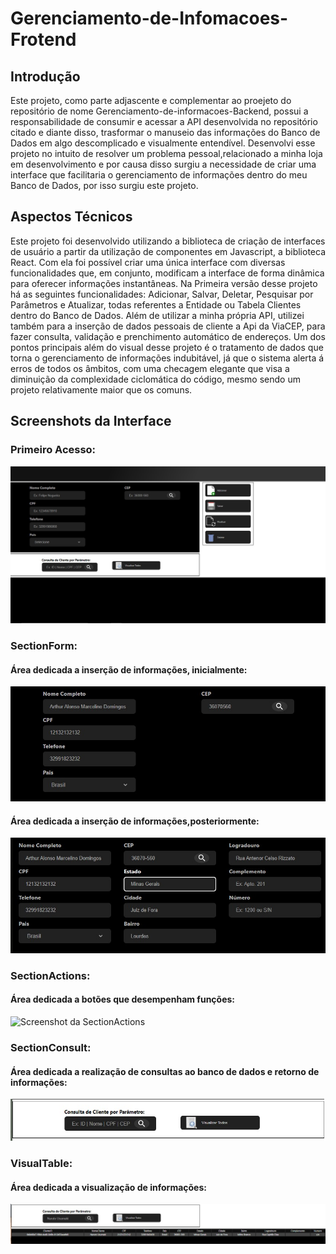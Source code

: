 # Gerenciamento-de-Infomacoes-Frotend

## Introdução
Este projeto, como parte adjascente e complementar ao proejeto do repositório de nome Gerenciamento-de-informacoes-Backend, possui a responsabilidade de consumir e acessar a API desenvolvida no repositório citado e diante disso, trasformar o manuseio das informações do Banco de Dados em algo descomplicado e visualmente entendível. Desenvolvi esse projeto no intuito de resolver um problema pessoal,relacionado a minha loja em desenvolvimento e por causa disso surgiu a necessidade de criar uma interface que facilitaria o gerenciamento de informações dentro do meu Banco de Dados, por isso surgiu este projeto.

## Aspectos Técnicos 
Este projeto foi desenvolvido utilizando a biblioteca de criação de interfaces de usuário a partir da utilização de componentes em Javascript, a biblioteca React. Com ela foi possível criar uma única interface com diversas funcionalidades que, em conjunto, modificam a interface de forma dinâmica para oferecer informações instantâneas.
Na Primeira versão desse projeto há as seguintes funcionalidades: Adicionar, Salvar, Deletar, Pesquisar por Parâmetros e Atualizar, todas referentes a Entidade ou Tabela Clientes dentro do Banco de Dados.
Além de utilizar a minha própria API, utilizei também para a inserção de dados pessoais de cliente a Api da ViaCEP, para fazer consulta, validação e prenchimento automático de endereços.
Um dos pontos principais além do visual desse projeto é o tratamento de dados que torna o gerenciamento de informações indubitável, já que o sistema alerta á erros de todos os âmbitos, com uma checagem elegante que visa a diminuição da complexidade ciclomática do código, mesmo sendo um projeto relativamente maior que os comuns.

## Screenshots da Interface
### Primeiro Acesso:
![Screenshot Inicial da Interface](./Previews/TelaInicial.jpg)

### SectionForm:
#### Área dedicada a inserção de informações, inicialmente:
![Screenshot da SectionForm](./Previews/SectionForm01.jpg)
#### Área dedicada a inserção de informações,posteriormente:
![Screenshot da SectionForm](./Previews/SectionForm02.jpg)

### SectionActions:
#### Área dedicada a botões que desempenham funções:
![Screenshot da SectionActions](./Previews/SectionActions.jpg)

### SectionConsult:
#### Área dedicada a realização de consultas ao banco de dados e retorno de informações:
![Screenshot da SectionConsult](./Previews/SectionConsult.jpg)

### VisualTable:
#### Área dedicada a visualização de informações:
![Screenshot da VisualTable](./Previews/VisualTable.jpg)


